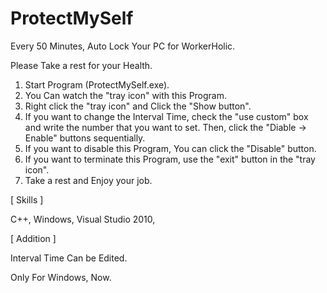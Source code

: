 ProtectMySelf
=============

Every 50 Minutes, Auto Lock Your PC for WorkerHolic. 

Please Take a rest for your Health.

1. Start Program (ProtectMySelf.exe).
2. You Can watch the "tray icon" with this Program.
3. Right click the "tray icon" and Click the "Show button".
4. If you want to change the Interval Time, check the "use custom" box and write the number that you want to set.
 Then, click the "Diable -> Enable" buttons sequentially.
5. If you want to disable this Program, You can click the "Disable" button.
6. If you want to terminate this Program, use the "exit" button in the "tray icon".
7. Take a rest and Enjoy your job.

[ Skills ]

C++, Windows, Visual Studio 2010, 

[ Addition ]

Interval Time Can be Edited.

Only For Windows, Now.

